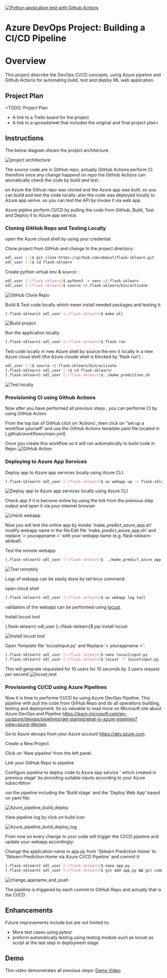 [![Python application test with Github Actions](https://github.com/abdsaf/flask-sklearn/actions/workflows/main.yml/badge.svg)](https://github.com/abdsaf/flask-sklearn/actions/workflows/main.yml)

# Azure DevOps Project: Building a CI/CD Pipeline

# Overview

This project describe the DevOps CI/CD concepts. using Azure pipeline and Github Actions for automating build, test and deploy ML web application. 

## Project Plan
<TODO: Project Plan

* A link to a Trello board for the project
* A link to a spreadsheet that includes the original and final project plan>

## Instructions
The below diagram shows the project architecture.  

![project architecture](screenshots/Architecture_of_CI_CD_Project.PNG "project architecture")

The source code are in GitHub repo, actually GitHub Actions perform CI. therefore once any change happend on repo the GitHub Actions can atomatically check the code by build and test.

on Azure the Github repo was cloned and the Azure app was built, so you can build and test the code locally. also the code was deployed locally to Azure app serive.
so you can test the API by invoke it via web app.

Azure pipline perform CI/CD by pulling the code from GitHub, Build, Test and Deploy it to Azure app service.

### Cloning GitHub Repo and Testing Locally

open the Azure cloud shell by using your credential.

Clone project from GitHub and change to the project directory:
```bash
odl_user [~]$ git clone https://github.com/abdsaf/flask-sklearn.git
odl_user [~]$ cd flask-sklearn
```

Create python virtual env & source :
```bash
odl_user [~/flask-sklearn]$ python3 -m venv ~/.flask-sklearn
odl_user [~/flask-sklearn]$ source ~/.flask-sklearn/bin/activate
```

![ GitHub Clone Repo](screenshots/GitHub_CloneRepo.PNG "Clone repo / GitHub Clone Repo")


Build & Test code locally which mean install needed packages and testing it:
```bash
(.flask-sklearn) odl_user [~/flask-sklearn]$ make all
```

![Build project](screenshots/Azure_Makeall.PNG "Build project")


Run the application locally:
```bash
(.flask-sklearn) odl_user [~/flask-sklearn]$ flask run
```


Test code locally in new Azure shell by source the env it locally in a new Azure cloud shell (the Azure cloude shell is blocked by 'flask run') :
```bash
odl_user [~]$ source ~/.flask-sklearn/bin/activate
(.flask-sklearn) odl_user [~]$ cd flask-sklearn/
(.flask-sklearn) odl_user [~/flask-sklearn]$ ./make_prediction.sh
```

![Test locally](screenshots/Azure_Test_Locally.PNG "Test locally")


### Provisioning CI using Github Actions
Now after you have performed all previous steps , you can performe CI by using GitHub Action.

From the top bar of GitHub click on 'Actions', then click on "set up a workflow yourself' and use the GitHub Actions template yaml file located in  [.github/workflows/main.yml]

Once you create this workflow so it will run automatically to build code in Repo:
![GitHub Action](screenshots/GitHub_Actions_Build.PNG "GitHub Action")
### Deploying to Azure App Services
Deploy app to Azure app services locally using Azure CLI:
```bash
(.flask-sklearn) odl_user [~/flask-sklearn]$ az webapp up -n flask-sklearn-abdsaf --sku F1 --resource-group Azuredevops
```

![Deploy app to Azure app services locally using Azure CLI](screenshots/Azure_Createwebapp_service.PNG "Deploy app to Azure app services locally using Azure CLI")

Check app if it is become online by using the link from the previous step output and open it via your internet browser

![check webapp](screenshots/Azure_running_webapp.PNG "check webapp")

Now you will test the online app by invoke 'make_predict_azure_app.sh'  modify webapp name in the file
Edit file 'make_predict_azure_app.sh' and replace '< yourappname >' with your webapp name (e.g. flask-sklearn-abdsaf).

Test the remote webapp:
```bash
(.flask-sklearn) odl_user [~/flask-sklearn]$  ./make_predict_azure_app.sh
```
![Test remotely](screenshots/Azure_Test_webapp.PNG "Test remotely")


Logs of webapp can be easily done by tail linux command:

open cloud shell 

```bash
(.flask-sklearn) odl_user [~/flask-sklearn]$ az webapp log tail
```

validation of the webapp can be performed using [locust](https://locust.io).

Install locust tool 

(.flask-sklearn) odl_user [~/flask-sklearn]$ pip install locust

![Install locust tool](screenshots/locust_install.PNG "Install locust tool")

Open Template file 'locustinput.py' and Replace '< yourappname >':
```bash
(.flask-sklearn) odl_user [~/flask-sklearn]$ nano locustinput.py
(.flask-sklearn) odl_user [~/flask-sklearn]$ locust -f locustinput.py --headless -u 10 -r 3 -t 10s
```
This will generate requested for 10 users for 10 seconds by 3 users request per second 
![locust_test](screenshots/locust_test.PNG "locust_test")

### Provisioning CI/CD using Azure Pipelines

Now it is time to performe CI/CD by using Azure DevOps Pipeline. This pipeline with pull the code from GitHub Repo and do all operations building, testing and deployment. Its so valuable to read more on Microsoft site about Azure DevOps and Pipeline https://learn.microsoft.com/en-us/azure/devops/pipelines/get-started/what-is-azure-pipelines?view=azure-devops.

Go to Azure devops from your Azure account  https://dev.azure.com.

Create a New Project.

Click on 'New pipeline' from the left panel.

Link your GitHub Repo to pipeline

Configure pipeline to deploy code to Azure app service ' which created in previous stage' by providing suitable inputs according to your Azure subscribtion

run the pipeline including the 'Build stage' and the 'Deploy Web App' based on yaml file:

![Azure_pipeline_build_deploy](screenshots/Azure_pipeline_build_deploy.PNG "Azure_pipeline_build_deploy")

View pipeline log by click on build icon

![Azure_pipeline_build_deploy_log](screenshots/Azure_pipeline_build_deploy_log.PNG "Azure_pipeline_build_deploy_log")

From now on every change to your code will trigger the CI/CD pipeline and update your webapp accordingly:

Change the application name in app.py from 'Sklearn Prediction Home' to 'Sklearn Prediction Home via Azure CI/CD Pipeline' and commit it:
```bash
(.flask-sklearn) odl_user [~/flask-sklearn]$ nano app.py
(.flask-sklearn) odl_user [~/flask-sklearn]$ git add app.py && git commit -m "Change app name" && git push
```
![change_appname_and_push](screenshots/change_appname_and_push.PNG "change_appname_and_push")

The pipeline is triggered by each  commit to GitHub Repo and actually that is the CI/CD

## Enhancements
Future improvements include but are not limited to:
* More test cases  using pytest
* preform automatically testing using testing module such as locust as script at the last step in  deployment stage


## Demo

This video demonstrates all previous steps:
[Demo Video](https://youtu.be/dskskRnAHz8)

